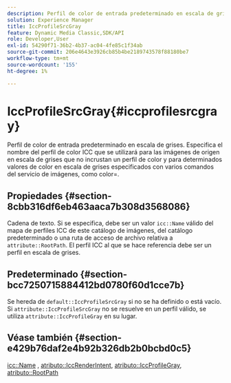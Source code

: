 ```yaml
---
description: Perfil de color de entrada predeterminado en escala de grises. Especifica el nombre del perfil de color ICC que se utilizará para las imágenes de origen en escala de grises que no incrustan un perfil de color y para determinados valores de color en escala de grises especificados con varios comandos del servicio de imágenes, como color=.
solution: Experience Manager
title: IccProfileSrcGray
feature: Dynamic Media Classic,SDK/API
role: Developer,User
exl-id: 54290f71-36b2-4b37-ac04-4fe85c1f34ab
source-git-commit: 206e4643e3926cb85b4be2189743578f88180be7
workflow-type: tm+mt
source-wordcount: '155'
ht-degree: 1%

---
```


# IccProfileSrcGray{#iccprofilesrcgray}

Perfil de color de entrada predeterminado en escala de grises. Especifica el nombre del perfil de color ICC que se utilizará para las imágenes de origen en escala de grises que no incrustan un perfil de color y para determinados valores de color en escala de grises especificados con varios comandos del servicio de imágenes, como color=.

## Propiedades {#section-8cbb316df6eb463aaca7b308d3568086}

Cadena de texto. Si se especifica, debe ser un valor `icc::Name` válido del mapa de perfiles ICC de este catálogo de imágenes, del catálogo predeterminado o una ruta de acceso de archivo relativa a `attribute::RootPath`. El perfil ICC al que se hace referencia debe ser un perfil en escala de grises.

## Predeterminado {#section-bcc7250715884412bd0780f60d1cce7b}

Se hereda de `default::IccProfileSrcGray` si no se ha definido o está vacío. Si `attribute::IccProfileSrcGray` no se resuelve en un perfil válido, se utiliza `attribute::IccProfileGray` en su lugar.

## Véase también {#section-e429b76daf2e4b92b326db2b0bcbd0c5}

[icc::Name](../../../../../is-api/image-catalog/image-serving-api-ref/c-image-catalog-reference/c-icc-profile-map-reference/r-name-icc.md#reference-9e7d3c8e35434981a3dfac66b8946cbe) , [atributo::IccRenderIntent](../../../../../is-api/image-catalog/image-serving-api-ref/c-image-catalog-reference/c-attributes-reference/r-iccrenderintent.md#reference-012f207f28bd4406a5368d23ed95a51f), [atributo::IccProfileGray](../../../../../is-api/image-catalog/image-serving-api-ref/c-image-catalog-reference/c-attributes-reference/r-iccprofilegray.md#reference-13822a1596e440eea0492e86d88dad35), [atributo::RootPath](../../../../../is-api/image-catalog/image-serving-api-ref/c-image-catalog-reference/c-attributes-reference/r-rootpath.md#reference-17d57e5967be403b8408fa7214017494)
